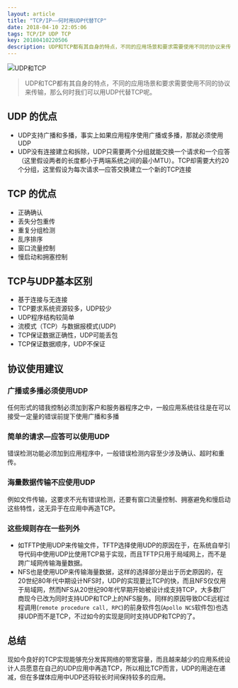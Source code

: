 ```yaml
---
layout: article
title: "TCP/IP——何时用UDP代替TCP"
date: 2018-04-10 22:05:06
tags: TCP/IP UDP TCP
key: 20180410220506
description: UDP和TCP都有其自身的特点，不同的应用场景和要求需要使用不同的协议来传输，那么何时我们可以用UDP代替TCP呢
---
```


![UDP和TCP](https://upload-images.jianshu.io/upload_images/4938916-06d406941df30b4a.png?imageMogr2/auto-orient/strip%7CimageView2/2/w/1240)

> UDP和TCP都有其自身的特点，不同的应用场景和要求需要使用不同的协议来传输，那么何时我们可以用UDP代替TCP呢。

## UDP 的优点
- UDP支持广播和多播，事实上如果应用程序使用广播或多播，那就必须使用UDP
- UDP没有连接建立和拆除，UDP只需要两个分组就能交换一个请求和一个应答（这里假设两者的长度都小于两端系统之间的最小MTU）。TCP却需要大约20个分组，这里假设为每次请求—应答交换建立一个新的TCP连接

## TCP 的优点
- 正确确认
- 丢失分包重传
- 重复分组检测
- 乱序排序
- 窗口流量控制
- 慢启动和拥塞控制


## TCP与UDP基本区别
- 基于连接与无连接
- TCP要求系统资源较多，UDP较少
- UDP程序结构较简单 
- 流模式（TCP）与数据报模式(UDP)
- TCP保证数据正确性，UDP可能丢包 
- TCP保证数据顺序，UDP不保证 
　　

## 协议使用建议
### 广播或多播必须使用UDP
任何形式的错我控制必须加到客户和服务器程序之中，一般应用系统往往是在可以接受一定量的错误前提下使用广播和多播

### 简单的请求—应答可以使用UDP
错误检测功能必须加到应用程序中，一般错误检测内容至少涉及确认、超时和重传。

### 海量数据传输不应使用UDP
例如文件传输，这要求不光有错误检测，还要有窗口流量控制、拥塞避免和慢启动这些特性，这无异于在应用中再造TCP。

### 这些规则存在一些列外
- 如TFTP使用UDP来传输文件，TFTP选择使用UDP的原因在于，在系统自举引导代码中使用UDP比使用TCP易于实现，而且TFTP只用于局域网上，而不是跨广域网传输海量数据。
- NFS也是使用UDP来传输海量数据，这样的选择部分是出于历史原因的，在20世纪80年代中期设计NFS时，UDP的实现要比TCP的快，而且NFS仅仅用于局域网，然而NFS从20世纪90年代早期开始被设计成支持TCP，大多数厂商现今已改为同时支持UDP和TCP上的NFS服务。同样的原因导致DCE远程过程调用(`remote procedure call, RPC`)的前身软件包(`Apollo NCS`软件包)也选择UDP而不是TCP，不过如今的实现是同时支持UDP和TCP的了。

## 总结
现如今良好的TCP实现能够充分发挥网络的带宽容量，而且越来越少的应用系统设计人员愿意在自己的UDP应用中再造TCP，所以相比TCP而言，UDP的用途在递减，但在多媒体应用中UDP还将较长时间保持较多的应用。 